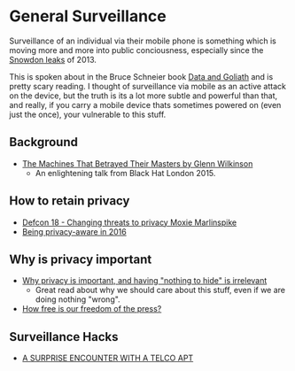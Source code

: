 # General Surveillance

Surveillance of an individual via their mobile phone is something which is moving more and more into public conciousness, especially since the [Snowdon leaks](https://en.wikipedia.org/wiki/Global_surveillance_disclosures_(2013%E2%80%93present)) of 2013.

This is spoken about in the Bruce Schneier book [Data and Goliath](https://www.schneier.com/books/data_and_goliath/) and is pretty scary reading. I thought of surveillance via mobile as an active attack on the device, but the truth is its a lot more subtle and powerful than that, and really, if you carry a mobile device thats sometimes powered on (even just the once), your vulnerable to this stuff. 

## Background

- [The Machines That Betrayed Their Masters by Glenn Wilkinson](https://www.youtube.com/watch?v=GvrB6S_O0BE) 
  - An enlightening talk from Black Hat London 2015.

## How to retain privacy
  
- [Defcon 18 - Changing threats to privacy Moxie Marlinspike](https://www.youtube.com/watch?v=dBtmzY5gcO8)
- [Being privacy-aware in 2016](https://news.ycombinator.com/item?id=11845689)

## Why is privacy important

- [Why privacy is important, and having "nothing to hide" is irrelevant](https://robindoherty.com/2016/01/06/nothing-to-hide.html) 
  - Great read about why we should care about this stuff, even if we are doing nothing "wrong". 
- [How free is our freedom of the press?](http://www.ted.com/talks/trevor_timm_how_free_is_our_freedom_of_the_press)

## Surveillance Hacks

- [A SURPRISE ENCOUNTER
WITH A TELCO APT](https://conference.hitb.org/hitbsecconf2017ams/materials/D2T4%20-%20Emmanuel%20Gadaix%20-%20A%20Surprise%20Encounter%20With%20a%20Telco%20APT.pdf)
